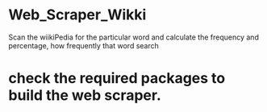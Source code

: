# Web_Scraper_Wikki
Scan the wiikiPedia for the particular word and calculate the frequency and percentage, how frequently that word search
# check the required packages to build the web scraper.
